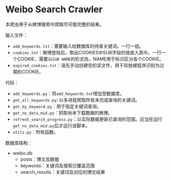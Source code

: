 # Weibo Search Crawler

本爬虫用于从微博搜索中爬取尽可能完整的结果。

输入文件：
- `add_keywords.txt`：需要输入给数据库的待查关键词。一行一组。
- `cookies.txt`：微博登陆后，取出COOKIES中SUB字段的值放入其中。一行一个COOKIE，需要以`SUB NAME`的形式存。NAME用于标识区分各个COOKIE。
- `expired_cookies.txt`：请先手动创建空的该文件，用于存放被程序识别为过期的COOKIE。

代码：
- `add_keywords.py`：将`add_keywords.txt`增加至数据库。
- `get_all_keywords.py`: 以多进程爬取所有未完成查询的关键词。
- `get_by_keyword.py`：用于指定关键词查询。
- `get_no_data_mid.py`：抓取尚未下载数据的微博。
- `refresh_search_progress.py`：以实际数据更新已查询的范围。应当在运行`get_no_data_mid.py`后才运行该脚本。
- `utils.py`：所有函数。

数据库结构：
- weibo.db
    - posts：博文及数据
    - keywords：关键词及搜索已覆盖范围
    - search_results：关键词及对应的博文结果